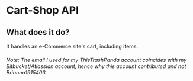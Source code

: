 # Cart-Shop API

## What does it do?
It handles an e-Commerce site's cart, including items. 

###### Note: The email I used for my ThisTrashPanda account coincides with my Bitbucket/Atlassian account, hence why this account contributed and not Brianna1915403.
